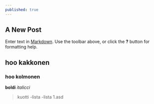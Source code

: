 ```yaml
---
published: true
---
```

## A New Post

Enter text in [Markdown](http://daringfireball.net/projects/markdown/). Use the toolbar above, or click the **?** button for formatting help.
## hoo kakkonen
### hoo kolmonen
**boldi**
_italicci_
> kuotti
-lista
-lista
1.asd

